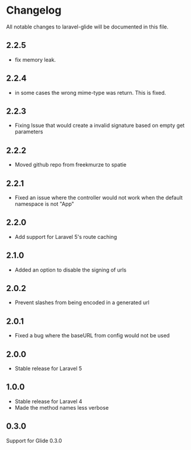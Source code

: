 # Changelog

All notable changes to laravel-glide will be documented in this file.

## 2.2.5
- fix memory leak.

## 2.2.4
- in some cases the wrong mime-type was return. This is fixed.

## 2.2.3
- Fixing Issue that would create a invalid signature based on empty get parameters

## 2.2.2
- Moved github repo from freekmurze to spatie

## 2.2.1
- Fixed an issue where the controller would not work when the default namespace is not "App"

## 2.2.0
- Add support for Laravel 5's route caching

## 2.1.0
- Added an option to disable the signing of urls

## 2.0.2
- Prevent slashes from being encoded in a generated url

## 2.0.1
- Fixed a bug where the baseURL from config would not be used

## 2.0.0
- Stable release for Laravel 5

## 1.0.0
- Stable release for Laravel 4
- Made the method names less verbose

## 0.3.0
Support for Glide 0.3.0
